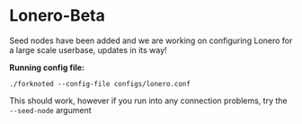 # Lonero-Beta
Seed nodes have been added and we are working on configuring Lonero for a large scale userbase, updates in its way!

**Running config file:**
```
./forknoted --config-file configs/lonero.conf
```

This should work, however if you run into any connection problems, try the `--seed-node` argument

